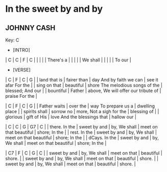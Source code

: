 # In the sweet by and by
##  JOHNNY CASH
Key: C

- [INTRO]

| C | C | F | C |
| | | | There's a  |
| | | | We shall | 
| | | | To our | 

- [VERSE]

| C |  F | C | G |
| land that is | fairer than | day And by faith we can | see it afar For the | 
| sing on that | beautiful | shore The melodious songs of the | blessed; And our |
| bountiful | Father | above, We will offer our tribute of | praise For the | 


| C |  F | C | G |
| Father waits | over the | way  To prepare us a | dwelling place | 
| spirits shall | sorrow no | more, Not a sigh for the | blessing of | 
| glorious | gift of His | love And the blessings that | hallow our |


| C |  C | G | G7 | C |
| there. In the | sweet by and | by, We shall | meet on that beautiful | shore; In the | 
| rest. In the | sweet by and | by, We shall | meet on that beautiful | shore; In the | 
| dCays. In the | sweet by and | by, We shall | meet on that beautiful | shore; In the | 


| C7 | F | C | G | C |
| sweet by and | by,  We shall | meet on that | beautiful | shore. |
| sweet by and | by, We shall | meet on that | beautiful | shore. |
| sweet by and | by, We shall | meet on that | beautiful | shore. |


